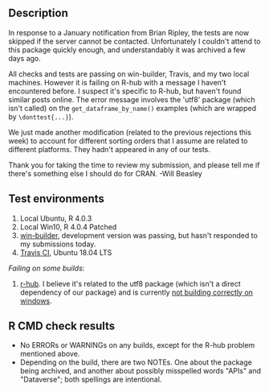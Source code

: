 Description
-----------------------------------------------

In response to a January notification from Brian Ripley, the tests are now skipped if the server cannot be contacted.  Unfortunately I couldn't attend to this package quickly enough, and understandably it was archived a few days ago.

All checks and tests are passing on win-builder, Travis, and my two local machines.  However it is failing on R-hub with a message I haven't encountered before. I suspect it's specific to R-hub, but haven't found similar posts online.  The error message involves the 'utf8' package (which isn't called) on the `get_dataframe_by_name()` examples (which are wrapped by `\donttest{...}`).

We just made another modification (related to the previous rejections this week) to account for different sorting orders that I assume are related to different platforms.  They hadn't appeared in any of our tests.

Thank you for taking the time to review my submission, and please tell me if there's something else I should do for CRAN.  -Will Beasley


Test environments
-----------------------------------------------

1. Local Ubuntu, R 4.0.3
1. Local Win10, R 4.0.4 Patched
1. [win-builder](https://win-builder.r-project.org/4ML5zvxJzOw6/), development version was passing, but hasn't responded to my submissions today.
1. [Travis CI](https://travis-ci.org/github/IQSS/dataverse-client-r), Ubuntu 18.04 LTS


*Failing on some builds*:

1. [r-hub](https://builder.r-hub.io/status/dataverse_0.3.5.tar.gz-a1c9106ec8544f36820073f6c2626f70).  I believe it's related to the utf8 package (which isn't a direct dependency of our package) and is currently [not building correctly on windows](https://cran.r-project.org/web/checks/check_results_utf8.html).

R CMD check results
-----------------------------------------------

* No ERRORs or WARNINGs on any builds, except for the R-hub problem mentioned above.
* Depending on the build, there are two NOTEs.  One about the package being archived, and another about possibly misspelled words "APIs" and "Dataverse"; both spellings are intentional.
